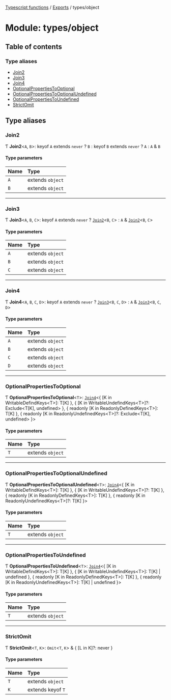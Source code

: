 [Typescript functions](../index.md) / [Exports](../modules.md) / types/object

# Module: types/object

## Table of contents

### Type aliases

- [Join2](types_object.md#join2)
- [Join3](types_object.md#join3)
- [Join4](types_object.md#join4)
- [OptionalPropertiesToOptional](types_object.md#optionalpropertiestooptional)
- [OptionalPropertiesToOptionalUndefined](types_object.md#optionalpropertiestooptionalundefined)
- [OptionalPropertiesToUndefined](types_object.md#optionalpropertiestoundefined)
- [StrictOmit](types_object.md#strictomit)

## Type aliases

### Join2

Ƭ **Join2**<`A`, `B`\>: keyof `A` extends `never` ? `B` : keyof `B` extends `never` ? `A` : `A` & `B`

#### Type parameters

| Name | Type |
| :------ | :------ |
| `A` | extends `object` |
| `B` | extends `object` |

___

### Join3

Ƭ **Join3**<`A`, `B`, `C`\>: keyof `A` extends `never` ? [`Join2`](types_object.md#join2)<`B`, `C`\> : `A` & [`Join2`](types_object.md#join2)<`B`, `C`\>

#### Type parameters

| Name | Type |
| :------ | :------ |
| `A` | extends `object` |
| `B` | extends `object` |
| `C` | extends `object` |

___

### Join4

Ƭ **Join4**<`A`, `B`, `C`, `D`\>: keyof `A` extends `never` ? [`Join3`](types_object.md#join3)<`B`, `C`, `D`\> : `A` & [`Join3`](types_object.md#join3)<`B`, `C`, `D`\>

#### Type parameters

| Name | Type |
| :------ | :------ |
| `A` | extends `object` |
| `B` | extends `object` |
| `C` | extends `object` |
| `D` | extends `object` |

___

### OptionalPropertiesToOptional

Ƭ **OptionalPropertiesToOptional**<`T`\>: [`Join4`](types_object.md#join4)<{ [K in WritableDefindKeys<T\>]: T[K] }, { [K in WritableUndefindKeys<T\>]?: Exclude<T[K], undefined\> }, { readonly [K in ReadonlyDefinedKeys<T\>]: T[K] }, { readonly [K in ReadonlyUndefinedKeys<T\>]?: Exclude<T[K], undefined\> }\>

#### Type parameters

| Name | Type |
| :------ | :------ |
| `T` | extends `object` |

___

### OptionalPropertiesToOptionalUndefined

Ƭ **OptionalPropertiesToOptionalUndefined**<`T`\>: [`Join4`](types_object.md#join4)<{ [K in WritableDefindKeys<T\>]: T[K] }, { [K in WritableUndefindKeys<T\>]?: T[K] }, { readonly [K in ReadonlyDefinedKeys<T\>]: T[K] }, { readonly [K in ReadonlyUndefinedKeys<T\>]?: T[K] }\>

#### Type parameters

| Name | Type |
| :------ | :------ |
| `T` | extends `object` |

___

### OptionalPropertiesToUndefined

Ƭ **OptionalPropertiesToUndefined**<`T`\>: [`Join4`](types_object.md#join4)<{ [K in WritableDefindKeys<T\>]: T[K] }, { [K in WritableUndefindKeys<T\>]: T[K] \| undefined }, { readonly [K in ReadonlyDefinedKeys<T\>]: T[K] }, { readonly [K in ReadonlyUndefinedKeys<T\>]: T[K] \| undefined }\>

#### Type parameters

| Name | Type |
| :------ | :------ |
| `T` | extends `object` |

___

### StrictOmit

Ƭ **StrictOmit**<`T`, `K`\>: `Omit`<`T`, `K`\> & { [L in K]?: never }

#### Type parameters

| Name | Type |
| :------ | :------ |
| `T` | extends `object` |
| `K` | extends keyof `T` |
